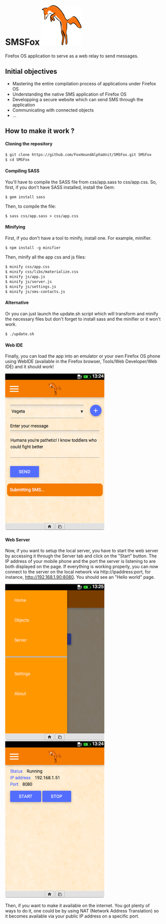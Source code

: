 # SMSFox ![fox](img/icons/fox128x128.png)
Firefox OS application to serve as a web relay to send messages.

## Initial objectives
* Mastering the entire compilation process of applications under Firefox OS
* Understanding the native SMS application of Firefox OS
* Developping a secure website which can send SMS through the application
* Communicating with connected objects
* ...

## How to make it work ?
#### Cloning the repository
```batchfile
$ git clone https://github.com/FoxHoundAlphaUnit/SMSFox.git SMSFox
$ cd SMSFox
```

#### Compiling SASS
You'll have to compile the SASS file from css/app.sass to css/app.css.
So, first, if you don't have SASS installed, install the Gem:
```batchfile
$ gem install sass
```
Then, to compile the file:
```batchfile
$ sass css/app.sass > css/app.css
```

#### Minifying
First, if you don't have a tool to minify, install one. For example, minifier.
```batchfile
$ npm install -g minifier
```

Then, minify all the app css and js files:
```batchfile
$ minify css/app.css
$ minify css/libs/materialize.css
$ minify js/app.js
$ minify js/server.js
$ minify js/settings.js
$ minify js/sms-contacts.js
```

#### Alternative
Or you can just launch the update.sh script which will transform and minify the necessary files but don't forget to install sass and the minifier or it won't work.
```batchfile
$ ./update.sh
```

#### Web IDE
Finally, you can load the app into an emulator or your own Firefox OS phone using WebIDE (available in the Firefox browser, Tools/Web Developer/Web IDE) and it should work!

![home_app_sending_sms](img/screenshots/sms.png)

#### Web Server
Now, if you want to setup the local server, you have to start the web server by accessing it through the Server tab and click on the "Start" button. The IP address of your mobile phone and the port the server is listening to are both displayed on the page.
If everything is working properly, you can now connect to the server on the local network via http://ipaddress:port, for instance, http://192.168.1.90:8080. You should see an "Hello world" page.

![app_tabs](img/screenshots/tab.png) ![server_settings](img/screenshots/server.png)

Then, if you want to make it available on the internet. You got plenty of ways to do it, one could be by using NAT (Network Address Translation) so it becomes available via your public IP address on a specific port.

